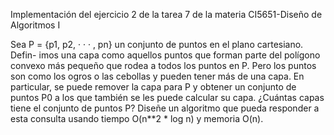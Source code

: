 Implementación del ejercicio 2 de la tarea 7 de la materia CI5651-Diseño de Algoritmos I

Sea P = {p1, p2, · · · , pn} un conjunto de puntos en el plano cartesiano. Defin-
imos una capa como aquellos puntos que forman parte del polígono convexo más pequeño
que rodea a todos los puntos en P. Pero los puntos son como los ogros o las cebollas y
pueden tener más de una capa. En particular, se puede remover la capa para P y obtener
un conjunto de puntos P0 a los que también se les puede calcular su capa. ¿Cuántas capas
tiene el conjunto de puntos P?
Diseñe un algoritmo que pueda responder a esta consulta usando tiempo O(n**2 * log n) y
memoria O(n).
